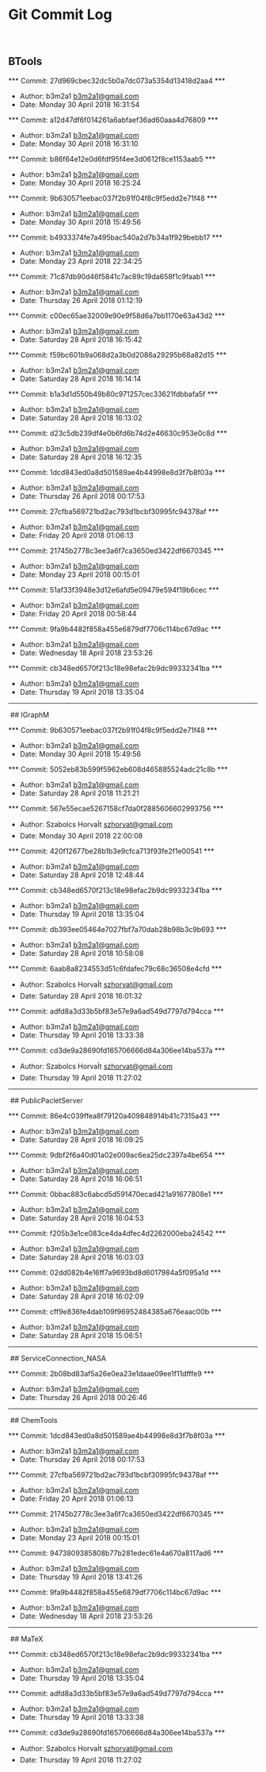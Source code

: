 # Git Commit Log

<a id="BTools" style="width:0;height:0;margin:0;padding:0;">&zwnj;</a>
## BTools

*** Commit: 27d969cbec32dc5b0a7dc073a5354d13418d2aa4 ***
* Author:  b3m2a1 <b3m2a1@gmail.com>
* Date: Monday 30 April 2018 16:31:54

*** Commit: a12d47df6f014261a6abfaef36ad60aaa4d76809 ***
* Author:  b3m2a1 <b3m2a1@gmail.com>
* Date: Monday 30 April 2018 16:31:10

*** Commit: b86f64e12e0d6fdf95f4ee3d0612f8ce1153aab5 ***
* Author:  b3m2a1 <b3m2a1@gmail.com>
* Date: Monday 30 April 2018 16:25:24

*** Commit: 9b630571eebac037f2b91f04f8c9f5edd2e71f48 ***
* Author:  b3m2a1 <b3m2a1@gmail.com>
* Date: Monday 30 April 2018 15:49:56

*** Commit: b4933374fe7a495bac540a2d7b34a1f929bebb17 ***
* Author:  b3m2a1 <b3m2a1@gmail.com>
* Date: Monday 23 April 2018 22:34:25

*** Commit: 71c87db90d46f5841c7ac89c19da658f1c9faab1 ***
* Author:  b3m2a1 <b3m2a1@gmail.com>
* Date: Thursday 26 April 2018 01:12:19

*** Commit: c00ec65ae32009e90e9f58d6a7bb1170e63a43d2 ***
* Author:  b3m2a1 <b3m2a1@gmail.com>
* Date: Saturday 28 April 2018 16:15:42

*** Commit: f59bc601b9a068d2a3b0d2086a29295b68a82d15 ***
* Author:  b3m2a1 <b3m2a1@gmail.com>
* Date: Saturday 28 April 2018 16:14:14

*** Commit: b1a3d1d550b49b80c971257cec33621fdbbafa5f ***
* Author:  b3m2a1 <b3m2a1@gmail.com>
* Date: Saturday 28 April 2018 16:13:02

*** Commit: d23c5db239df4e0b6fd6b74d2e46630c953e0c8d ***
* Author:  b3m2a1 <b3m2a1@gmail.com>
* Date: Saturday 28 April 2018 16:12:35

*** Commit: 1dcd843ed0a8d501589ae4b44998e8d3f7b8f03a ***
* Author:  b3m2a1 <b3m2a1@gmail.com>
* Date: Thursday 26 April 2018 00:17:53

*** Commit: 27cfba569721bd2ac793d1bcbf30995fc94378af ***
* Author:  b3m2a1 <b3m2a1@gmail.com>
* Date: Friday 20 April 2018 01:06:13

*** Commit: 21745b2778c3ee3a6f7ca3650ed3422df6670345 ***
* Author:  b3m2a1 <b3m2a1@gmail.com>
* Date: Monday 23 April 2018 00:15:01

*** Commit: 51af33f3948e3d12e6afd5e09479e594f19b6cec ***
* Author:  b3m2a1 <b3m2a1@gmail.com>
* Date: Friday 20 April 2018 00:58:44

*** Commit: 9fa9b4482f858a455e6879df7706c114bc67d9ac ***
* Author:  b3m2a1 <b3m2a1@gmail.com>
* Date: Wednesday 18 April 2018 23:53:26

*** Commit: cb348ed6570f213c18e98efac2b9dc99332341ba ***
* Author:  b3m2a1 <b3m2a1@gmail.com>
* Date: Thursday 19 April 2018 13:35:04


<hr/>
<a id="IGraphM" style="width:0;height:0;margin:0;padding:0;">&zwnj;</a>
## IGraphM

*** Commit: 9b630571eebac037f2b91f04f8c9f5edd2e71f48 ***
* Author:  b3m2a1 <b3m2a1@gmail.com>
* Date: Monday 30 April 2018 15:49:56

*** Commit: 5052eb83b599f5962eb608d465885524adc21c8b ***
* Author:  b3m2a1 <b3m2a1@gmail.com>
* Date: Saturday 28 April 2018 11:21:21

*** Commit: 567e55ecae5267158cf7da0f2885606602993756 ***
* Author:  Szabolcs HorvaÌt <szhorvat@gmail.com>
* Date: Monday 30 April 2018 22:00:08

*** Commit: 420f12677be28b1b3e9cfca713f93fe2f1e00541 ***
* Author:  b3m2a1 <b3m2a1@gmail.com>
* Date: Saturday 28 April 2018 12:48:44

*** Commit: cb348ed6570f213c18e98efac2b9dc99332341ba ***
* Author:  b3m2a1 <b3m2a1@gmail.com>
* Date: Thursday 19 April 2018 13:35:04

*** Commit: db393ee05464e7027fbf7a70dab28b98b3c9b693 ***
* Author:  b3m2a1 <b3m2a1@gmail.com>
* Date: Saturday 28 April 2018 10:58:08

*** Commit: 6aab8a8234553d51c6fdafec79c68c36508e4cfd ***
* Author:  Szabolcs HorvaÌt <szhorvat@gmail.com>
* Date: Saturday 28 April 2018 16:01:32

*** Commit: adfd8a3d33b5bf83e57e9a6ad549d7797d794cca ***
* Author:  b3m2a1 <b3m2a1@gmail.com>
* Date: Thursday 19 April 2018 13:33:38

*** Commit: cd3de9a28690fd165706666d84a306ee14ba537a ***
* Author:  Szabolcs HorvaÌt <szhorvat@gmail.com>
* Date: Thursday 19 April 2018 11:27:02


<hr/>
<a id="PublicPacletServer" style="width:0;height:0;margin:0;padding:0;">&zwnj;</a>
## PublicPacletServer

*** Commit: 86e4c039ffea8f79120a409848914b41c7315a43 ***
* Author:  b3m2a1 <b3m2a1@gmail.com>
* Date: Saturday 28 April 2018 16:09:25

*** Commit: 9dbf2f6a40d01a02e009ac6ea25dc2397a4be654 ***
* Author:  b3m2a1 <b3m2a1@gmail.com>
* Date: Saturday 28 April 2018 16:06:51

*** Commit: 0bbac883c6abcd5d591470ecad421a91677808e1 ***
* Author:  b3m2a1 <b3m2a1@gmail.com>
* Date: Saturday 28 April 2018 16:04:53

*** Commit: f205b3e1ce083ce4da4dfec4d2262000eba24542 ***
* Author:  b3m2a1 <b3m2a1@gmail.com>
* Date: Saturday 28 April 2018 16:03:03

*** Commit: 02dd082b4e16ff7a9693bd8d6017984a5f095a1d ***
* Author:  b3m2a1 <b3m2a1@gmail.com>
* Date: Saturday 28 April 2018 16:02:09

*** Commit: cff9e836fe4dab109f96952484385a676eaac00b ***
* Author:  b3m2a1 <b3m2a1@gmail.com>
* Date: Saturday 28 April 2018 15:06:51


<hr/>
<a id="ServiceConnection_NASA" style="width:0;height:0;margin:0;padding:0;">&zwnj;</a>
## ServiceConnection_NASA

*** Commit: 2b08bd83af5a26e0ea23e1daae09ee1f11dfffe9 ***
* Author:  b3m2a1 <b3m2a1@gmail.com>
* Date: Thursday 26 April 2018 00:26:46


<hr/>
<a id="ChemTools" style="width:0;height:0;margin:0;padding:0;">&zwnj;</a>
## ChemTools

*** Commit: 1dcd843ed0a8d501589ae4b44998e8d3f7b8f03a ***
* Author:  b3m2a1 <b3m2a1@gmail.com>
* Date: Thursday 26 April 2018 00:17:53

*** Commit: 27cfba569721bd2ac793d1bcbf30995fc94378af ***
* Author:  b3m2a1 <b3m2a1@gmail.com>
* Date: Friday 20 April 2018 01:06:13

*** Commit: 21745b2778c3ee3a6f7ca3650ed3422df6670345 ***
* Author:  b3m2a1 <b3m2a1@gmail.com>
* Date: Monday 23 April 2018 00:15:01

*** Commit: 9473809385808b77b281edec61e4a670a8117ad6 ***
* Author:  b3m2a1 <b3m2a1@gmail.com>
* Date: Thursday 19 April 2018 13:41:26

*** Commit: 9fa9b4482f858a455e6879df7706c114bc67d9ac ***
* Author:  b3m2a1 <b3m2a1@gmail.com>
* Date: Wednesday 18 April 2018 23:53:26


<hr/>
<a id="MaTeX" style="width:0;height:0;margin:0;padding:0;">&zwnj;</a>
## MaTeX

*** Commit: cb348ed6570f213c18e98efac2b9dc99332341ba ***
* Author:  b3m2a1 <b3m2a1@gmail.com>
* Date: Thursday 19 April 2018 13:35:04

*** Commit: adfd8a3d33b5bf83e57e9a6ad549d7797d794cca ***
* Author:  b3m2a1 <b3m2a1@gmail.com>
* Date: Thursday 19 April 2018 13:33:38

*** Commit: cd3de9a28690fd165706666d84a306ee14ba537a ***
* Author:  Szabolcs HorvaÌt <szhorvat@gmail.com>
* Date: Thursday 19 April 2018 11:27:02


